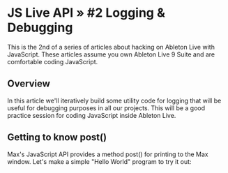 # JS Live API » #2 Logging & Debugging

This is the 2nd of a series of articles about hacking on Ableton Live with JavaScript. These articles assume you own Ableton Live 9 Suite and are comfortable coding JavaScript.

## Overview

In this article we'll iteratively build some utility code for logging that will be useful for debugging purposes in all our projects. This will be a good practice session for coding JavaScript inside Ableton Live.

## Getting to know post()

Max's JavaScript API provides a method post() for printing to the Max window. Let's make a simple "Hello World" program to try it out:

